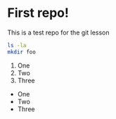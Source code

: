 # First repo!

This is a test repo for the git lesson

```bash
ls -la
mkdir foo
```

1. One
2. Two
3. Three

- One
- Two
- Three

